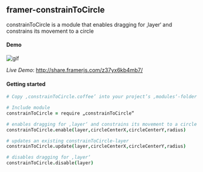 ## framer-constrainToCircle
constrainToCircle is a module that enables dragging for ‚layer‘ and constrains its movement to a circle


#### Demo

![gif](http://i.giphy.com/3oEduEH7JgcM3Jh8sM.gif)

*Live Demo*: http://share.framerjs.com/z37yx6kb4mb7/


#### Getting started

```CoffeeScript
# Copy ‚constrainToCircle.coffee’ into your project’s ‚modules‘-folder

# Include module
constrainToCircle = require „constrainToCircle“

# enables dragging for ‚layer‘ and constrains its movement to a circle
constrainToCircle.enable(layer,circleCenterX,circleCenterY,radius)

# updates an existing constrainToCircle-layer
constrainToCircle.update(layer,circleCenterX,circleCenterY,radius)

# disables dragging for ‚layer‘
constrainToCircle.disable(layer)
```